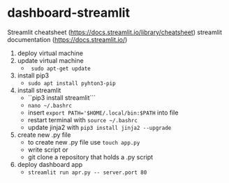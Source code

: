 # dashboard-streamlit
  Streamlit cheatsheet (https://docs.streamlit.io/library/cheatsheet)
  streamlit documentation (https://docs.streamlit.io/)


1. deploy virtual machine
2. update virtual machine
    - ``` sudo apt-get update```
6. install pip3
    - ```sudo apt install pyhton3-pip```
8. install streamlit
    - ``pip3 install streamlit```
    - ```nano ~/.bashrc```
    - insert ``export PATH='$HOME/.local/bin:$PATH`` into file
    - restart terminal with ```source ~/.bashrc```
    - update jinja2 with ```pip3 install jinja2 --upgrade```
10. create new .py file
    - to create new .py file use ``` touch app.py ```
    - write script
  or
    - git clone a repository that holds a .py script
11. deploy dashboard app
    - ```streamlit run apr.py -- server.port 80 ```
